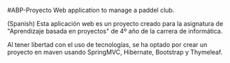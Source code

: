 #ABP-Proyecto
Web application to manage a paddel club.

(Spanish) Esta aplicación web es un proyecto creado para la asignatura de "Aprendizaje basada en proyectos" de 4º año de la carrera de informática.

Al tener libertad con el uso de tecnologías, se ha optado por crear un proyecto en maven usando SpringMVC, Hibernate, Bootstrap y Thymeleaf.
